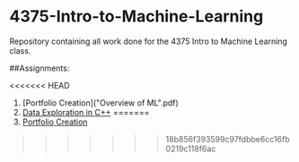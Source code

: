 # 4375-Intro-to-Machine-Learning
Repository containing all work done for the 4375 Intro to Machine Learning class. 

##Assignments:

<<<<<<< HEAD
1) [Portfolio Creation]("Overview of ML".pdf)
2) [Data Exploration in C++]("Project_1_Data_Exploration_Report")
=======
1) [Portfolio Creation](Overview_of_ML.pdf)
>>>>>>> 18b856f393599c97fdbbe6cc16fb0219c118f6ac
